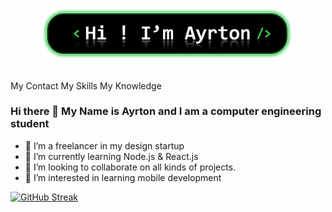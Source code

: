 <p align="center"><a><img width="80%" alt="Hey u are, I'm Ayrton" src="./assets/header.png" /></a></p>

<br />
</td>
</tr>
My Contact 
</hr>
</td>
</tr>
My Skills
</td>
</tr>
My Knowledge
</td>
</tr>

### Hi there 👋 My Name is Ayrton and I am a computer engineering student
- 🔭 I’m a freelancer in my design startup
- 🌱 I’m currently learning Node.js & React.js
- 👯 I’m looking to collaborate on all kinds of projects.
- 💬 I’m interested in learning mobile development

[![GitHub Streak](https://streak-stats.demolab.com?user=ayrtondiaz&theme=highcontrast&hide_border=true&border_radius=10&date_format=M%20j%5B%2C%20Y%5D)](https://git.io/streak-stats)
